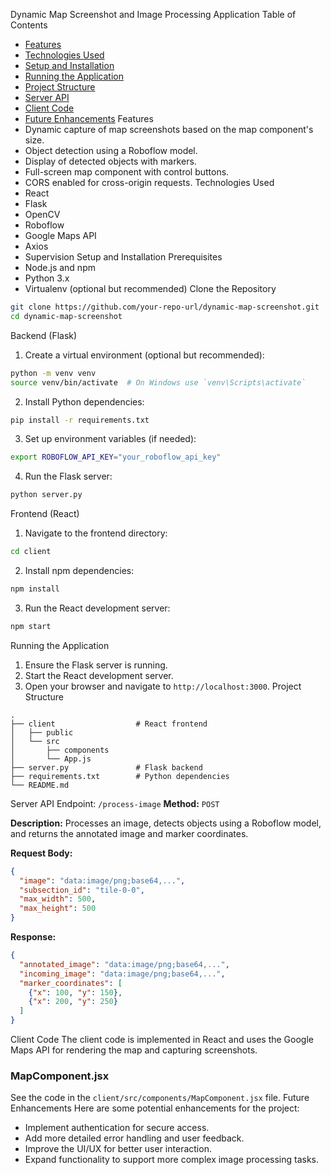 Dynamic Map Screenshot and Image Processing Application
Table of Contents
- [Features](#features)
- [Technologies Used](#technologies-used)
- [Setup and Installation](#setup-and-installation)
- [Running the Application](#running-the-application)
- [Project Structure](#project-structure)
- [Server API](#server-api)
- [Client Code](#client-code)
- [Future Enhancements](#future-enhancements)
Features
- Dynamic capture of map screenshots based on the map component's size.
- Object detection using a Roboflow model.
- Display of detected objects with markers.
- Full-screen map component with control buttons.
- CORS enabled for cross-origin requests.
Technologies Used
- React
- Flask
- OpenCV
- Roboflow
- Google Maps API
- Axios
- Supervision
Setup and Installation
Prerequisites
- Node.js and npm
- Python 3.x
- Virtualenv (optional but recommended)
Clone the Repository
```bash
git clone https://github.com/your-repo-url/dynamic-map-screenshot.git
cd dynamic-map-screenshot
```
Backend (Flask)
1. Create a virtual environment (optional but recommended):
```bash
python -m venv venv
source venv/bin/activate  # On Windows use `venv\Scripts\activate`
```

2. Install Python dependencies:
```bash
pip install -r requirements.txt
```

3. Set up environment variables (if needed):
```bash
export ROBOFLOW_API_KEY="your_roboflow_api_key"
```

4. Run the Flask server:
```bash
python server.py
```
Frontend (React)
1. Navigate to the frontend directory:
```bash
cd client
```

2. Install npm dependencies:
```bash
npm install
```

3. Run the React development server:
```bash
npm start
```
Running the Application
1. Ensure the Flask server is running.
2. Start the React development server.
3. Open your browser and navigate to `http://localhost:3000`.
Project Structure
```
.
├── client                  # React frontend
│   ├── public
│   └── src
│       ├── components
│       └── App.js
├── server.py               # Flask backend
├── requirements.txt        # Python dependencies
└── README.md
```
Server API
Endpoint: `/process-image`
**Method:** `POST`

**Description:** Processes an image, detects objects using a Roboflow model, and returns the annotated image and marker coordinates.

**Request Body:**
```json
{
  "image": "data:image/png;base64,...",
  "subsection_id": "tile-0-0",
  "max_width": 500,
  "max_height": 500
}
```

**Response:**
```json
{
  "annotated_image": "data:image/png;base64,...",
  "incoming_image": "data:image/png;base64,...",
  "marker_coordinates": [
    {"x": 100, "y": 150},
    {"x": 200, "y": 250}
  ]
}
```
Client Code
The client code is implemented in React and uses the Google Maps API for rendering the map and capturing screenshots.

### MapComponent.jsx
See the code in the `client/src/components/MapComponent.jsx` file.
Future Enhancements
Here are some potential enhancements for the project:
- Implement authentication for secure access.
- Add more detailed error handling and user feedback.
- Improve the UI/UX for better user interaction.
- Expand functionality to support more complex image processing tasks.
